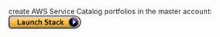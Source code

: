 create AWS Service Catalog portfolios in the master account: [![button](media/cloudformation-launch-stack.png)](https://console.aws.amazon.com/cloudformation#/stacks/new?stackName=SCPortfoliosToShare&templateURL=https://aws-mlops-workshop.s3-eu-west-1.amazonaws.com/content/control-tower-blog/configure_portfolios.yaml)
